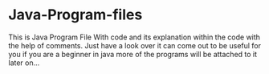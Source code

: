 # Java-Program-files
This is Java Program File With code and its explanation within the code with the help of comments. Just have a look over it can come out to be useful for you if you are a beginner in java more of the programs will be attached to it later on...
